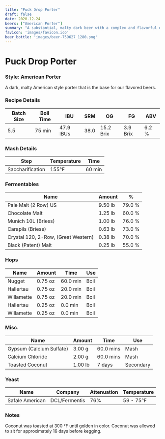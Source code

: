 ```yaml
---
title: "Puck Drop Porter"
draft: false
date: 2020-12-24
beers: ["American Porter"]
summary: "A substantial, malty dark beer with a complex and flavorful dark malt character. History: A stronger, more aggressive version of pre-prohibition porters and/or English porters developed in the modern craft beer era. Historical versions existed, particularly on the US East Coast, some of which are still being produced (see the Historical Beer, Pre-Prohibition Porter). This style describes the modern craft version. Style Comparison: More bitter and often stronger with more dark malt qualities and dryness than English Porters or Pre-Prohibition Porters. Less strong and assertive than American Stouts."
favicon: 'images/favicon.ico'
beer_bottle: 'images/beer-759627_1280.png'
---
```


# Puck Drop Porter
### Style: American Porter
A dark, malty American style porter that is the base for our flavored beers.  
### Recipe Details
|**Batch Size**|**Boil Time**|**IBU**|**SRM**|**OG**|**FG**|**ABV**|
|--|--|--|--|--|--|--|
|5.5|75 min|47.9 IBUs|38.0|15.2 Brix|3.9 Brix|6.2 %|

### Mash Details
|**Step**|**Temperature**|**Time**|
|--|--|--|
|Saccharification|155&deg;F|60 min|

### Fermentables
|**Name**|**Amount**|**%**|
|--|--|--|
|Pale Malt (2 Row) US|9.50 lb|79.0 %|
|Chocolate Malt|1.25 lb|60.0 %|
|Munich 10L (Briess)|1.00 lb|76.0 %|
|Carapils (Briess)|0.63 lb|73.0 %|
|Crystal 120, 2-Row, (Great Western)|0.38 lb|70.0 %|
|Black (Patent) Malt|0.25 lb|55.0 %|

### Hops
|**Name**|**Amount**|**Time**|**Use**|
|--|--|--|--|
|Nugget|0.75 oz|60.0 min|Boil|
|Hallertau|0.75 oz|20.0 min|Boil|
|Willamette|0.75 oz|20.0 min|Boil|
|Hallertau|0.25 oz|0.0 min|Boil|
|Willamette|0.25 oz|0.0 min|Boil|

### Misc.
|**Name**|**Amount**|**Time**|**Use**|
|--|--|--|--|
|Gypsum (Calcium Sulfate)|3.00 g|60.0 mins|Mash|
|Calcium Chloride|2.00 g|60.0 mins|Mash|
|Toasted Coconut|1.00 lb|7 days|Secondary|

### Yeast
|**Name**|**Company**|**Attenuation**|**Temperature**|
|--|--|--|--|
|Safale American|DCL/Fermentis|76%|59 - 75&deg;F|

### Notes
Coconut was toasted at 300 &deg;F until golden in color.  Coconut was allowed to sit for approximately 16 days before kegging.